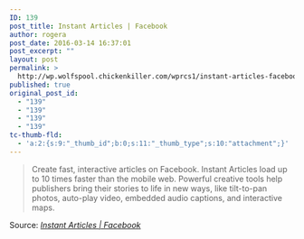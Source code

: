 ```yaml
---
ID: 139
post_title: Instant Articles | Facebook
author: rogera
post_date: 2016-03-14 16:37:01
post_excerpt: ""
layout: post
permalink: >
  http://wp.wolfspool.chickenkiller.com/wprcs1/instant-articles-facebook/
published: true
original_post_id:
  - "139"
  - "139"
  - "139"
  - "139"
tc-thumb-fld:
  - 'a:2:{s:9:"_thumb_id";b:0;s:11:"_thumb_type";s:10:"attachment";}'
---
```

<blockquote>Create fast, interactive articles on Facebook. Instant Articles load up to 10 times faster than the mobile web. Powerful creative tools help publishers bring their stories to life in new ways, like tilt-to-pan photos, auto-play video, embedded audio captions, and interactive maps.</blockquote>
Source: <em><a href="https://instantarticles.fb.com/">Instant Articles | Facebook</a></em>